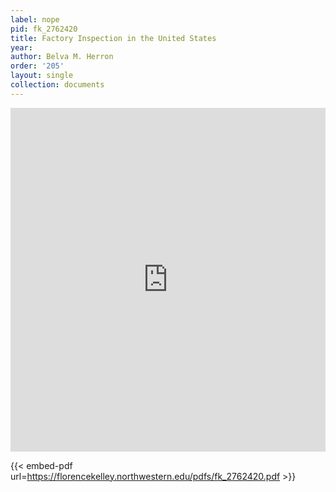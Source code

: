 ```yaml
---
label: nope
pid: fk_2762420
title: Factory Inspection in the United States
year:
author: Belva M. Herron
order: '205'
layout: single
collection: documents
---
```

<iframe src="https://northwestern.app.box.com/embed/s/2rb1xukxx3xvcte0xcbdvkr4vxqpggzh?sortColumn=date&view=list" width="100%" height="550" frameborder="0" allowfullscreen webkitallowfullscreen msallowfullscreen></iframe>


{{< embed-pdf url=https://florencekelley.northwestern.edu/pdfs/fk_2762420.pdf >}}